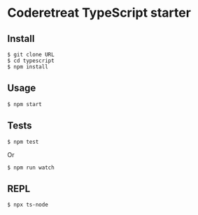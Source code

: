 # Coderetreat TypeScript starter

## Install

    $ git clone URL
    $ cd typescript
    $ npm install

## Usage

    $ npm start

## Tests

    $ npm test

Or

    $ npm run watch

## REPL

    $ npx ts-node

